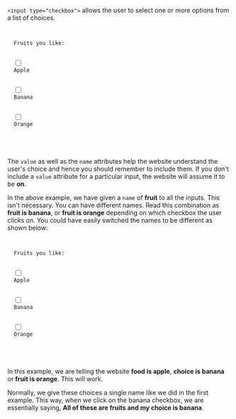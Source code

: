 `<input type="checkbox">` allows the user to select one or more options from a list of choices.

<Editor lang="html">
<code>
<form>
  <label>Fruits you like:</label>
  <br />
  <input type="checkbox" name="fruit" value="apple">
  <label>Apple</label>
  <br />
  <input type="checkbox" name="fruit" value="banana">
  <label>Banana</label>
  <br />
  <input type="checkbox" name="fruit" value="orange">
  <label>Orange</label>
  <br />
</form>
</code>
</Editor>

The `value` as well as the `name` attributes
help the website understand the user's choice
and
hence you should remember to include them. If
you don't include a `value` attribute for a
particular input, the website will assume
it to be **on**.

In the above example, we have given
a `name` of **fruit** to all the
inputs. This isn't necessary. You
can have different names. Read this
combination as **fruit is banana**,
or **fruit is orange** depending on
which checkbox the user clicks on.
You could have easily switched the names
to be different as shown below:

<Editor lang="html">
<code>
<form>
  <label>Fruits you like:</label>
  <br />
  <input type="checkbox" name="food" value="apple">
  <label>Apple</label>
  <br />
  <input type="checkbox" name="choice" value="banana">
  <label>Banana</label>
  <br />
  <input type="checkbox" name="fruit" value="orange">
  <label>Orange</label>
  <br />
</form>
</code>
</Editor>

In this example, we are telling the website
**food is apple**, **choice is banana** or
**fruit is orange**. This will work.

Normally, we give these choices a single name like
we did in the first example. This way,
when we click on the banana checkbox,
we are essentially saying, **All of these
are fruits and my choice is banana**.